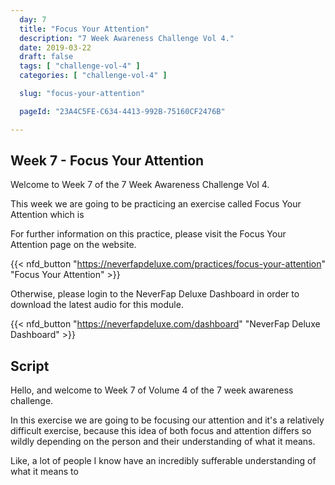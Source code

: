 ```yaml
---
  day: 7
  title: "Focus Your Attention"
  description: "7 Week Awareness Challenge Vol 4."
  date: 2019-03-22
  draft: false
  tags: [ "challenge-vol-4" ]
  categories: [ "challenge-vol-4" ]

  slug: "focus-your-attention"

  pageId: "23A4C5FE-C634-4413-992B-75160CF2476B"

---
```


## Week 7 - Focus Your Attention

Welcome to Week 7 of the 7 Week Awareness Challenge Vol 4.

This week we are going to be practicing an exercise called Focus Your Attention which is 


For further information on this practice, please visit the Focus Your Attention page on the website.


{{< nfd_button "https://neverfapdeluxe.com/practices/focus-your-attention" "Focus Your Attention" >}}


Otherwise, please login to the NeverFap Deluxe Dashboard in order to download the latest audio for this module.


{{< nfd_button "https://neverfapdeluxe.com/dashboard" "NeverFap Deluxe Dashboard" >}}


## Script

Hello, and welcome to Week 7 of Volume 4 of the 7 week awareness challenge.

In this exercise we are going to be focusing our attention and it's a relatively difficult exercise, because this idea of both focus and attention differs so wildly depending on the person and their understanding of what it means.

Like, a lot of people I know have an incredibly sufferable understanding of what it means to 

